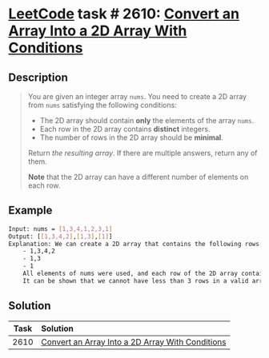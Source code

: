 # [LeetCode][leetcode] task # 2610: [Convert an Array Into a 2D Array With Conditions][task]

Description
-----------

> You are given an integer array `nums`. You need to create a 2D array from `nums` satisfying the following conditions:
> * The 2D array should contain **only** the elements of the array `nums`.
> * Each row in the 2D array contains **distinct** integers.
> * The number of rows in the 2D array should be **minimal**.
> 
> Return _the resulting array_. If there are multiple answers, return any of them.
> 
> **Note** that the 2D array can have a different number of elements on each row.

 Example
-------

```sh
Input: nums = [1,3,4,1,2,3,1]
Output: [[1,3,4,2],[1,3],[1]]
Explanation: We can create a 2D array that contains the following rows:
    - 1,3,4,2
    - 1,3
    - 1
    All elements of nums were used, and each row of the 2D array contains distinct integers, so it is a valid answer.
    It can be shown that we cannot have less than 3 rows in a valid array.
```

Solution
--------

| Task | Solution                                                     |
|:----:|:-------------------------------------------------------------|
| 2610 | [Convert an Array Into a 2D Array With Conditions][solution] |


[leetcode]: <http://leetcode.com/>
[task]: <https://leetcode.com/problems/convert-an-array-into-a-2d-array-with-conditions/>
[solution]: <https://github.com/wellaxis/praxis-leetcode/blob/main/src/main/java/com/witalis/praxis/leetcode/task/h27/p2610/option/Practice.java>
